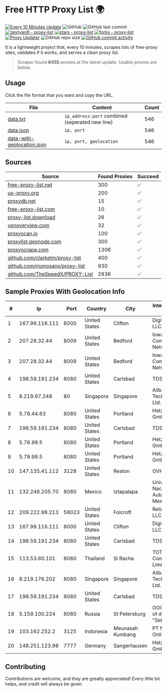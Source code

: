 
# Free HTTP Proxy List 🌍

[![Every 10 Minutes Update](https://github.com/mertguvencli/http-proxy-list/actions/workflows/main.yml/badge.svg?branch=main)](https://github.com/mertguvencli/http-proxy-list/actions/workflows/main.yml)
![GitHub](https://img.shields.io/github/license/mertguvencli/http-proxy-list)
![GitHub last commit](https://img.shields.io/github/last-commit/mertguvencli/http-proxy-list)
[![zevtyardt - proxy-list](https://img.shields.io/static/v1?label=zevtyardt&message=proxy-list&color=blue&logo=github)](https://github.com/zevtyardt/proxy-list "Go to GitHub repo")
[![stars - proxy-list](https://img.shields.io/github/stars/zevtyardt/proxy-list?style=social)](https://github.com/zevtyardt/proxy-list)
[![forks - proxy-list](https://img.shields.io/github/forks/zevtyardt/proxy-list?style=social)](https://github.com/zevtyardt/proxy-list)
[![Proxy Updater](https://github.com/zevtyardt/proxy-list/workflows/Proxy%20Updater/badge.svg)](https://github.com/zevtyardt/proxy-list/actions?query=workflow:"Proxy+Updater")
![GitHub repo size](https://img.shields.io/github/repo-size/zevtyardt/proxy-list)
[![GitHub commit activity](https://img.shields.io/github/commit-activity/m/zevtyardt/proxy-list?logo=commits)](https://github.com/zevtyardt/proxy-list/commits/main)

It is a lightweight project that, every 10 minutes, scrapes lots of free-proxy sites, validates if it works, and serves a clean proxy list.

> Scraper found **6455** proxies at the latest update. Usable proxies are below.

## Usage

Click the file format that you want and copy the URL.

|File|Content|Count|
|----|-------|-----|
|[data.txt](https://raw.githubusercontent.com/mertguvencli/http-proxy-list/main/proxy-list/data.txt)|`ip_address:port` combined (seperated new line)|546|
|[data.json](https://raw.githubusercontent.com/mertguvencli/http-proxy-list/main/proxy-list/data.json)|`ip, port`|546|
|[data-with-geolocation.json](https://raw.githubusercontent.com/mertguvencli/http-proxy-list/main/proxy-list/data-with-geolocation.json)|`ip, port, geolocation`|546|

## Sources

|Source|Found Proxies|Succeed|
|------|-------------|-------|
|[free-proxy-list.net](https://free-proxy-list.net)|300|✅|
|[us-proxy.org](https://www.us-proxy.org)|200|✅|
|[proxydb.net](http://proxydb.net)|15|✅|
|[free-proxy-list.com](https://free-proxy-list.com/?page=&port=&type%5B%5D=http&type%5B%5D=https&up_time=0&search=Search)|10|✅|
|[proxy-list.download](https://www.proxy-list.download/HTTP)|26|✅|
|[vpnoverview.com](https://vpnoverview.com/privacy/anonymous-browsing/free-proxy-servers)|32|✅|
|[proxyscan.io](https://www.proxyscan.io)|100|✅|
|[proxylist.geonode.com](https://proxylist.geonode.com/api/proxy-list?limit=300&page=1&sort_by=lastChecked&sort_type=desc&protocols=http,https)|300|✅|
|[proxyscrape.com](https://api.proxyscrape.com/v2/?request=displayproxies&protocol=http&timeout=10000&country=all&ssl=all&anonymity=all)|1306|✅|
|[github.com/clarketm/proxy-list](https://raw.githubusercontent.com/clarketm/proxy-list/master/proxy-list-raw.txt)|400|✅|
|[github.com/monosans/proxy-list](https://raw.githubusercontent.com/monosans/proxy-list/main/proxies/http.txt)|930|✅|
|[github.com/TheSpeedX/PROXY-List](https://raw.githubusercontent.com/TheSpeedX/PROXY-List/master/http.txt)|2836|✅|


## Sample Proxies With Geolocation Info

|#|Ip|Port|Country|City|Internet Service Provider|
|-|--|----|-------|----|-------------------------|
|1|167.99.116.111|8000|United States|Clifton|DigitalOcean, LLC|
|2|207.28.32.44|8009|United States|Bedford|Iowa Communications Network|
|3|207.28.32.44|8009|United States|Bedford|Iowa Communications Network|
|4|198.59.191.234|8080|United States|Carlsbad|TDS TELECOM|
|5|8.219.97.248|80|Singapore|Singapore|Alibaba (US) Technology Co., Ltd.|
|6|5.78.44.63|8080|United States|Portland|Hetzner Online GmbH|
|7|198.59.191.234|8080|United States|Carlsbad|TDS TELECOM|
|8|5.78.99.5|8080|United States|Portland|Hetzner Online GmbH|
|9|5.78.99.5|8080|United States|Portland|Hetzner Online GmbH|
|10|147.135.41.112|3128|United States|Reston|OVH US LLC|
|11|132.248.205.70|8080|Mexico|Iztapalapa|Universidad Nacional Autonoma de Mexico|
|12|209.222.98.213|58023|United States|Folcroft|ReliableSite.Net LLC|
|13|167.99.116.111|8000|United States|Clifton|DigitalOcean, LLC|
|14|198.59.191.234|8080|United States|Carlsbad|TDS TELECOM|
|15|113.53.60.101|8080|Thailand|Si Racha|TOT Public Company Limited|
|16|8.219.176.202|8080|Singapore|Singapore|Alibaba (US) Technology Co., Ltd.|
|17|198.59.191.234|8080|United States|Carlsbad|TDS TELECOM|
|18|5.159.100.224|8080|Russia|St Petersburg|OOO "Network of data-centers "Selectel"|
|19|103.162.252.2|3125|Indonesia|Meunasah Kumbang|PT Nuansa Online Mitrakom|
|20|148.251.123.98|7777|Germany|Sangerhausen|Hetzner Online GmbH|



## Contributing

Contributions are welcome, and they are greatly appreciated! Every
little bit helps, and credit will always be given.


